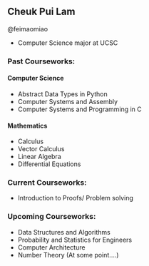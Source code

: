 Cheuk Pui Lam
- 
@feimaomiao  

- Computer Science major at UCSC

### Past Courseworks:

#### Computer Science
- Abstract Data Types in Python  
- Computer Systems and Assembly  
- Computer Systems and Programming in C

#### Mathematics
- Calculus  
- Vector Calculus  
- Linear Algebra
- Differential Equations

### Current Courseworks:
- Introduction to Proofs/ Problem solving

### Upcoming Courseworks:
- Data Structures and Algorithms
- Probability and Statistics for Engineers
- Computer Architecture
- Number Theory (At some point....)
